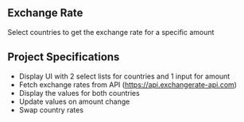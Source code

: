 ## Exchange Rate

Select countries to get the exchange rate for a specific amount

## Project Specifications

- Display UI with 2 select lists for countries and 1 input for amount
- Fetch exchange rates from API (https://api.exchangerate-api.com)
- Display the values for both countries
- Update values on amount change
- Swap country rates
